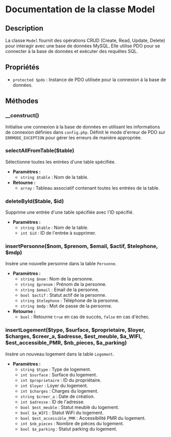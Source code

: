 # Documentation de la classe Model

## Description
La classe `Model` fournit des opérations CRUD (Create, Read, Update, Delete) pour interagir avec une base de données MySQL. Elle utilise PDO pour se connecter à la base de données et exécuter des requêtes SQL.

## Propriétés
- `protected $pdo` : Instance de PDO utilisée pour la connexion à la base de données.

## Méthodes

### __construct()
Initialise une connexion à la base de données en utilisant les informations de connexion définies dans `config.php`. Définit le mode d'erreur de PDO sur `ERRMODE_EXCEPTION` pour gérer les erreurs de manière appropriée.

### selectAllFromTable($table)
Sélectionne toutes les entrées d'une table spécifiée.

- **Paramètres :**
    - `string $table` : Nom de la table.
- **Retourne :**
    - `array` : Tableau associatif contenant toutes les entrées de la table.

### deleteById($table, $id)
Supprime une entrée d'une table spécifiée avec l'ID spécifié.

- **Paramètres :**
    - `string $table` : Nom de la table.
    - `int $id` : ID de l'entrée à supprimer.

### insertPersonne($nom, $prenom, $email, $actif, $telephone, $mdp)
Insère une nouvelle personne dans la table `Personne`.

- **Paramètres :**
    - `string $nom` : Nom de la personne.
    - `string $prenom` : Prénom de la personne.
    - `string $email` : Email de la personne.
    - `bool $actif` : Statut actif de la personne.
    - `string $telephone` : Téléphone de la personne.
    - `string $mdp` : Mot de passe de la personne.
- **Retourne :**
    - `bool` : Retourne `true` en cas de succès, `false` en cas d'échec.

### insertLogement($type, $surface, $proprietaire, $loyer, $charges, $creer_a, $adresse, $est_meuble, $a_WIFI, $est_accessible_PMR, $nb_pieces, $a_parking)
Insère un nouveau logement dans la table `Logement`.

- **Paramètres :**
    - `string $type` : Type de logement.
    - `int $surface` : Surface du logement.
    - `int $proprietaire` : ID du propriétaire.
    - `int $loyer` : Loyer du logement.
    - `int $charges` : Charges du logement.
    - `string $creer_a` : Date de création.
    - `int $adresse` : ID de l'adresse.
    - `bool $est_meuble` : Statut meublé du logement.
    - `bool $a_WIFI` : Statut WiFi du logement.
    - `bool $est_accessible_PMR` : Accessibilité PMR du logement.
    - `int $nb_pieces` : Nombre de pièces du logement.
    - `bool $a_parking` : Statut parking du logement.
